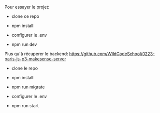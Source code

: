 Pour essayer le projet:

- clone ce repo

- npm install 

- configurer le .env

- npm run dev

Plus qu'à récuperer le backend: https://github.com/WildCodeSchool/0223-paris-js-p3-makesense-server

- clone le repo

- npm install

- npm run migrate

- configurer le .env

- npm run start
